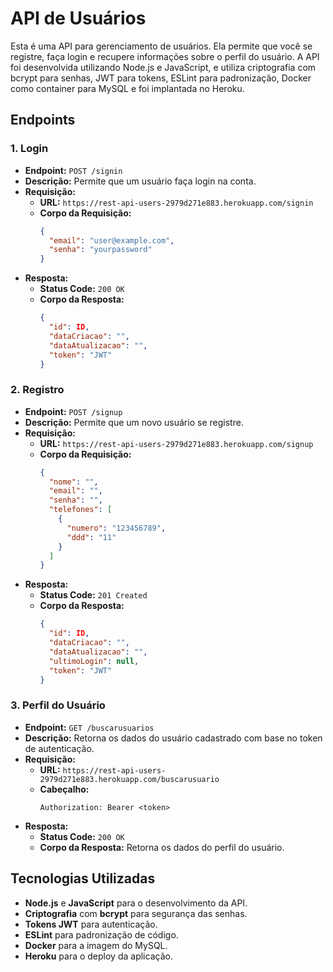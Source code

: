 # API de Usuários

Esta é uma API para gerenciamento de usuários. Ela permite que você se registre, faça login e recupere informações sobre o perfil do usuário. A API foi desenvolvida utilizando Node.js e JavaScript, e utiliza criptografia com bcrypt para senhas, JWT para tokens, ESLint para padronização, Docker como container para MySQL e foi implantada no Heroku.

## Endpoints

### 1. **Login**
- **Endpoint:** `POST /signin`
- **Descrição:** Permite que um usuário faça login na conta.
- **Requisição:**
  - **URL:** `https://rest-api-users-2979d271e883.herokuapp.com/signin`
  - **Corpo da Requisição:**
    ```json
    {
      "email": "user@example.com",
      "senha": "yourpassword"
    }
    ```
- **Resposta:**
  - **Status Code:** `200 OK`
  - **Corpo da Resposta:**
    ```json
    {
      "id": ID,
      "dataCriacao": "",
      "dataAtualizacao": "",
      "token": "JWT"
    }
    ```

### 2. **Registro**
- **Endpoint:** `POST /signup`
- **Descrição:** Permite que um novo usuário se registre.
- **Requisição:**
  - **URL:** `https://rest-api-users-2979d271e883.herokuapp.com/signup`
  - **Corpo da Requisição:**
    ```json
    {
      "nome": "",
      "email": "",
      "senha": "",
      "telefones": [
        {
          "numero": "123456789",
          "ddd": "11"
        }
      ]
    }
    ```
- **Resposta:**
  - **Status Code:** `201 Created`
  - **Corpo da Resposta:**
    ```json
    {
      "id": ID,
      "dataCriacao": "",
      "dataAtualizacao": "",
      "ultimoLogin": null,
      "token": "JWT"
    }
    ```

### 3. **Perfil do Usuário**
- **Endpoint:** `GET /buscarusuarios`
- **Descrição:** Retorna os dados do usuário cadastrado com base no token de autenticação.
- **Requisição:**
  - **URL:** `https://rest-api-users-2979d271e883.herokuapp.com/buscarusuario`
  - **Cabeçalho:**
    ```
    Authorization: Bearer <token>
    ```
- **Resposta:**
  - **Status Code:** `200 OK`
  - **Corpo da Resposta:** Retorna os dados do perfil do usuário.

## Tecnologias Utilizadas

- **Node.js** e **JavaScript** para o desenvolvimento da API.
- **Criptografia** com **bcrypt** para segurança das senhas.
- **Tokens JWT** para autenticação.
- **ESLint** para padronização de código.
- **Docker** para a imagem do MySQL.
- **Heroku** para o deploy da aplicação.
